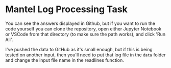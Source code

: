 # Mantel Log Processing Task

You can see the answers displayed in Github, but if you want to run the code yourself you can clone the repository, open either Jupyter Notebook or VSCode from that directory (to make sure the path works), and click 'Run All'.

I've pushed the data to GitHub as it's small enough, but if this is being tested on another input, then you'll need to put that log file in the `data` folder and change the input file name in the readlines function.

